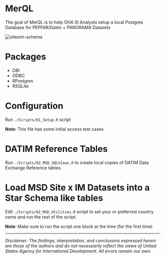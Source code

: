 
# MerQL

<!-- badges: start -->
<!-- badges: end -->

The goal of MerQL is to help OHA SI Analysts setup a local Postgres Database for PEPFAR/Datim + PANORAMA Datasets 

![sitexim-schema](https://user-images.githubusercontent.com/3952707/178600272-24b14d09-67a7-4f6b-814f-7398ed4d33f1.PNG)

# Packages

- DBI
- ODBC
- RPostgres
- RSQLite

# Configuration

Run `./Scripts/01_Setup.R` script

**Note**: This file has some initial access test cases

# DATIM Reference Tables

Run `./Scripts/02_MSD_SQLViews.R` to create local copies of DATIM Data Exchange Reference tables.

# Load MSD Site x IM Datasets into a Star Schema like tables

Edit `./Scripts/02_MSD_Utilities.R` script to set your or preferred country name and run the rest of the script. 

**Note**: Make sure to run the script one block at the time (for the first time)


---

*Disclaimer: The findings, interpretation, and conclusions expressed herein are those of the authors and do not necessarily reflect the views of United States Agency for International Development. All errors remain our own.*

